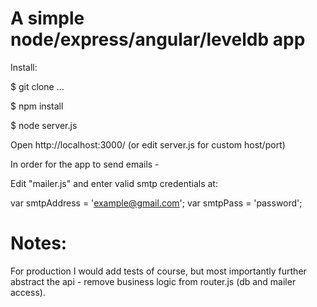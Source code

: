 # A simple node/express/angular/leveldb app

Install:

$ git clone ...

$ npm install

$ node server.js

Open http://localhost:3000/ (or edit server.js for custom host/port)

In order for the app to send emails - 

Edit "mailer.js" and enter valid smtp credentials at:

var smtpAddress = 'example@gmail.com';
var smtpPass = 'password';

# Notes:

For production I would add tests of course, 
but most importantly further abstract the api - remove business logic from router.js (db and mailer access).